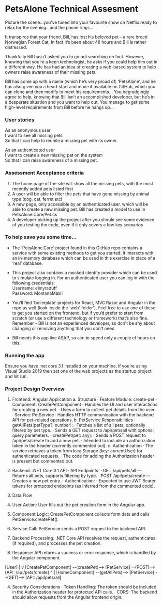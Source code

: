 # PetsAlone Technical Assesment

Picture the scene…you’ve tuned into your favourite show on Netflix ready to relax for the evening…and the phone rings…

It transpires that your friend, Bill, has lost his beloved pet – a rare breed Norwegian Forest Cat. In fact it’s been about 48 hours and Bill is rather distressed.

Thankfully Bill hasn’t asked you to go out searching on foot. However, knowing that you’re a keen technologist, he asks if you could help him out in a different way. He has had an idea of creating a web-based system to help owners raise awareness of their missing pets.

Bill has come up with a name (which he’s very proud of) ‘PetsAlone’, and he has also given you a head-start and made it available on GitHub, which you can clone and then modify to meet his requirements… You begrudgingly agree to help, knowing that Bill isn’t an accomplished developer, but he’s in a desperate situation and you want to help out. You manage to get some high-level requirements from Bill before he hangs up...


### User stories

As an anonymous user  
I want to see all missing pets  
So that I can help to reunite a missing pet with its owner.  

As an authenticated user  
I want to create a new missing pet on the system  
So that I can raise awareness of a missing pet.

### Assessment Acceptance criteria

1.  The home page of the site will show all the missing pets, with the most recently added pets listed first
2.  A user will be able to filter the pets that have gone missing by animal type (dog, cat, ferret etc)
3.  A new page, only accessible by an authenticated user, which will be able to create a new missing pet. Bill has created a model to use in PetsAlone.Core/Pet.cs
4.  A developer picking up the project after you should see some evidence of you testing the code, even if it only covers a few key scenarios

### To help save you some time...

-   The ‘PetsAlone.Core’ project found in this GitHub repo contains a service with some existing methods to get you started. It interacts with an in-memory database which can be used in this exercise in place of a ‘real’ database. 

-   This project also contains a mocked identity provider which can be used to simulate logging in. For an authenticated user you can log in with the following credentials:  
Username: elmyraduff  
Password: MontanaMax!!

-	You’ll find ‘boilerplate’ projects for React, MVC Razor and Angular in the repo as well (look inside the 'web' folder'). Feel free to use one of these to get you started on the frontend, but if you’d prefer to start from scratch (or use a different technology or framework) that’s also fine. Remember - Bill is not an experienced developer, so don't be shy about changing or removing anything that you don't need.

-	Bill needs this app live ASAP, so aim to spend only a couple of hours on this. 

### Running the app
Ensure you have .net core 3.1 installed on your machine. If you're using Visual Studio 2019 then set one of the web projects as the startup project and hit run.

### **Project Design Overview**
1. Frontend: Angular Application
a. Structure
·	Feature Module: create-pet
·	Component: CreatePetComponent
·	Handles the UI and user interactions for creating a new pet.
·	Uses a form to collect pet details from the user.
·	Service: PetService
·	Handles HTTP communication with the backend API for pet-related operations.
b. PetService Responsibilities
·	getAllPets(petType?: number):
·	Fetches a list of all pets, optionally filtered by pet type.
·	Sends a GET request to /api/pets/all with optional query parameters.
·	createPet(pet: any):
·	Sends a POST request to /api/pets/create to add a new pet.
·	Intended to include an authorization token in the header (currently commented out).
c. Authentication
·	The service retrieves a token from localStorage (key: currentUser) for authenticated requests.
·	The code for adding the Authorization header is present but commented out.

2. Backend: .NET Core 3.1 API
·	API Endpoints:
·	GET /api/pets/all — Returns all pets, supports filtering by type.
·	POST /api/pets/create — Creates a new pet entry.
·	Authentication:
·	Expected to use JWT Bearer tokens for protected endpoints (as inferred from the commented code).

3. Data Flow
1.	User Action: User fills out the pet creation form in the Angular app.
2.	Component Logic: CreatePetComponent collects form data and calls PetService.createPet().
3.	Service Call: PetService sends a POST request to the backend API.
4.	Backend Processing: .NET Core API receives the request, authenticates (if required), and processes the pet creation.
5.	Response: API returns a success or error response, which is handled by the Angular component.

[User] 
  | 
  v
[CreatePetComponent] --(createPet)--> [PetService] --(POST)--> [API: /api/pets/create]
  ^
  |
[HomeComponent] --(getAllPets)--> [PetService] --(GET)--> [API: /api/pets/all]

4. Security Considerations
·	Token Handling: The token should be included in the Authorization header for protected API calls.
·	CORS: The backend should allow requests from the Angular frontend origin.

